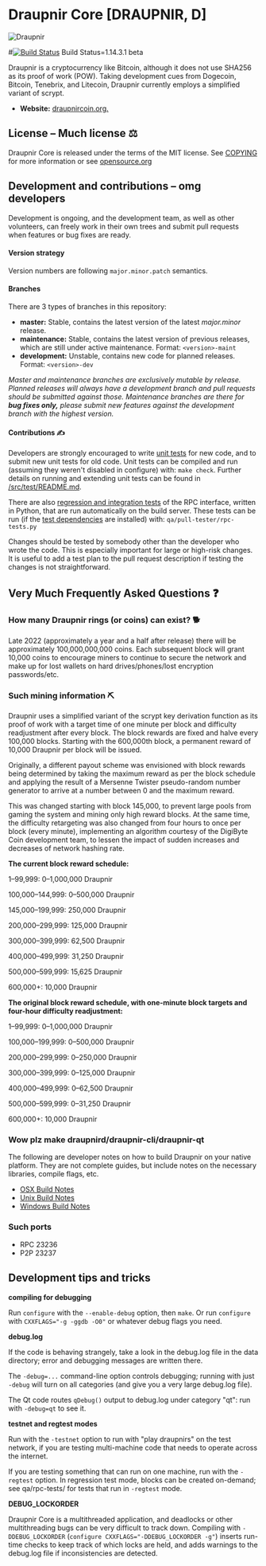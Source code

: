 # Draupnir Core [DRAUPNIR, D]

![Draupnir](https://64.media.tumblr.com/53d2ccb0dce0126cbddf1f99795f5674/eead4226c91dd5b7-1f/s400x600/f12a1b035a27a9185a6f73edceac17d1ed5e6cb7.png)

#[![Build Status](1.14.3.1)](1.14.3.1)
Build Status=1.14.3.1 beta

Draupnir is a cryptocurrency like Bitcoin, although it does not use SHA256 as
its proof of work (POW). Taking development cues from Dogecoin, Bitcoin, Tenebrix, and Litecoin,
Draupnir currently employs a simplified variant of scrypt.
- **Website:** [draupnircoin.org.](https://draupnircoin.org)

## License – Much license ⚖️
Draupnir Core is released under the terms of the MIT license. See
[COPYING](COPYING) for more information or see
[opensource.org](https://opensource.org/licenses/MIT)

## Development and contributions – omg developers
Development is ongoing, and the development team, as well as other volunteers,
can freely work in their own trees and submit pull requests when features or
bug fixes are ready.

#### Version strategy
Version numbers are following ```major.minor.patch``` semantics.

#### Branches
There are 3 types of branches in this repository:

- **master:** Stable, contains the latest version of the latest *major.minor* release.
- **maintenance:** Stable, contains the latest version of previous releases, which are still under active maintenance. Format: ```<version>-maint```
- **development:** Unstable, contains new code for planned releases. Format: ```<version>-dev```

*Master and maintenance branches are exclusively mutable by release. Planned*
*releases will always have a development branch and pull requests should be*
*submitted against those. Maintenance branches are there for **bug fixes only,***
*please submit new features against the development branch with the highest version.*

#### Contributions ✍️

Developers are strongly encouraged to write [unit tests](src/test/README.md) for new code, and to
submit new unit tests for old code. Unit tests can be compiled and run
(assuming they weren't disabled in configure) with: `make check`. Further details on running
and extending unit tests can be found in [/src/test/README.md](/src/test/README.md).

There are also [regression and integration tests](/qa) of the RPC interface, written
in Python, that are run automatically on the build server.
These tests can be run (if the [test dependencies](/qa) are installed) with: `qa/pull-tester/rpc-tests.py`

Changes should be tested by somebody other than the developer who wrote the
code. This is especially important for large or high-risk changes. It is useful
to add a test plan to the pull request description if testing the changes is
not straightforward.

## Very Much Frequently Asked Questions ❓

### How many Draupnir rings (or coins) can exist? 🐕
Late 2022 (approximately a year and a half after release) there will be
approximately 100,000,000,000 coins.
Each subsequent block will grant 10,000 coins to encourage miners to continue to
secure the network and make up for lost wallets on hard drives/phones/lost
encryption passwords/etc.


### Such mining information ⛏

Draupnir uses a simplified variant of the scrypt key derivation function as its
proof of work with a target time of one minute per block and difficulty
readjustment after every block. The block rewards are fixed and halve every
100,000 blocks. Starting with the 600,000th block, a permanent reward of
10,000 Draupnir per block will be issued.  

Originally, a different payout scheme was envisioned with block rewards being
determined by taking the maximum reward as per the block schedule and applying
the result of a Mersenne Twister pseudo-random number generator to arrive at a
number between 0 and the maximum reward.

This was changed starting with block 145,000, to prevent large pools from gaming
the system and mining only high reward blocks. At the same time, the difficulty
retargeting was also changed from four hours to once per block (every minute),
implementing an algorithm courtesy of the DigiByte Coin development team, to
lessen the impact of sudden increases and decreases of network hashing rate.

**The current block reward schedule:**

1–99,999: 0–1,000,000 Draupnir

100,000–144,999: 0–500,000 Draupnir

145,000–199,999: 250,000 Draupnir

200,000–299,999: 125,000 Draupnir

300,000–399,999: 62,500 Draupnir

400,000–499,999: 31,250 Draupnir

500,000–599,999: 15,625 Draupnir

600,000+: 10,000 Draupnir

**The original block reward schedule, with one-minute block targets and four-hour difficulty readjustment:**

1–99,999: 0–1,000,000 Draupnir

100,000–199,999: 0–500,000 Draupnir

200,000–299,999: 0–250,000 Draupnir

300,000–399,999: 0–125,000 Draupnir

400,000–499,999: 0–62,500 Draupnir

500,000–599,999: 0–31,250 Draupnir

600,000+: 10,000 Draupnir

### Wow plz make draupnird/draupnir-cli/draupnir-qt

  The following are developer notes on how to build Draupnir on your native platform. They are not complete guides, but include notes on the necessary libraries, compile flags, etc.

  - [OSX Build Notes](doc/build-osx.md)
  - [Unix Build Notes](doc/build-unix.md)
  - [Windows Build Notes](doc/build-windows.md)

### Such ports

- RPC 23236
- P2P 23237

## Development tips and tricks

**compiling for debugging**

Run `configure` with the `--enable-debug` option, then `make`. Or run `configure` with
`CXXFLAGS="-g -ggdb -O0"` or whatever debug flags you need.

**debug.log**

If the code is behaving strangely, take a look in the debug.log file in the data directory;
error and debugging messages are written there.

The `-debug=...` command-line option controls debugging; running with just `-debug` will turn
on all categories (and give you a very large debug.log file).

The Qt code routes `qDebug()` output to debug.log under category "qt": run with `-debug=qt`
to see it.

**testnet and regtest modes**

Run with the `-testnet` option to run with "play draupnirs" on the test network, if you
are testing multi-machine code that needs to operate across the internet.

If you are testing something that can run on one machine, run with the `-regtest` option.
In regression test mode, blocks can be created on-demand; see qa/rpc-tests/ for tests
that run in `-regtest` mode.

**DEBUG_LOCKORDER**

Draupnir Core is a multithreaded application, and deadlocks or other multithreading bugs
can be very difficult to track down. Compiling with `-DDEBUG_LOCKORDER` (`configure
CXXFLAGS="-DDEBUG_LOCKORDER -g"`) inserts run-time checks to keep track of which locks
are held, and adds warnings to the debug.log file if inconsistencies are detected.
